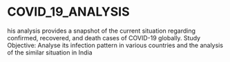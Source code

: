 # COVID_19_ANALYSIS
his analysis provides a snapshot of the current situation regarding confirmed, recovered, and death cases of COVID-19 globally. Study Objective: Analyse its infection pattern in various countries and the analysis of the similar situation in India
